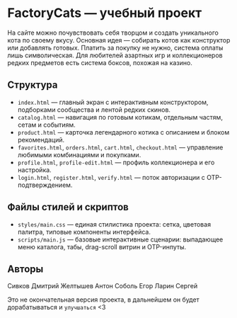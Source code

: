 # FactoryCats — учебный проект

На сайте можно почувствовать себя творцом и создать уникального кота по своему вкусу. Основная идея — собирать котов как конструктор или добавлять готовых. Платить за покупку не нужно, система оплаты лишь символическая. Для любителей азартных игр и коллекционеров редких предметов есть система боксов, похожая на казино.

## Структура

- `index.html` — главный экран с интерактивным конструктором, подборками сообщества и лентой редких скинов.
- `catalog.html` — навигация по готовым котикам, отдельным частям, сетам и событиям.
- `product.html` — карточка легендарного котика с описанием и блоком рекомендаций.
- `favorites.html`, `orders.html`, `cart.html`, `checkout.html` — управление любимыми комбинациями и покупками.
- `profile.html`, `profile-edit.html` — профиль коллекционера и его настройка.
- `login.html`, `register.html`, `verify.html` — поток авторизации с OTP-подтверждением.

## Файлы стилей и скриптов
- `styles/main.css` — единая стилистика проекта: сетка, цветовая палитра, типовые компоненты интерфейса.
- `scripts/main.js` — базовые интерактивные сценарии: выпадающее меню каталога, табы, drag-scroll витрин и OTP-инпуты.

## Авторы
Сивков Дмитрий Желтышев Антон Соболь Егор Ларин Сергей


Это не окончательная версия проекта, в дальнейшем он будет дорабатываться и `улучшаться` <3
